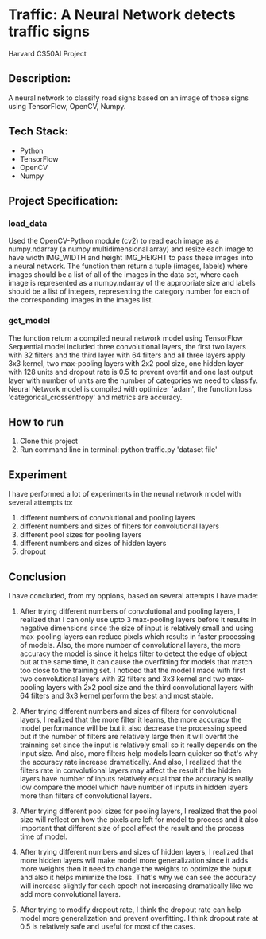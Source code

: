 # Traffic: A Neural Network detects traffic signs

Harvard CS50AI Project

## Description:

A neural network to classify road signs based on an image of those signs using TensorFlow, OpenCV, Numpy.

## Tech Stack:

* Python
* TensorFlow
* OpenCV
* Numpy

## Project Specification:

### load_data
Used the OpenCV-Python module (cv2) to read each image as a numpy.ndarray (a numpy multidimensional array) and resize each image to have width IMG_WIDTH and height IMG_HEIGHT to pass these images into a neural network. The function then return a tuple (images, labels) where images should be a list of all of the images in the data set, where each image is represented as a numpy.ndarray of the appropriate size and labels should be a list of integers, representing the category number for each of the corresponding images in the images list.

### get_model
The function return a compiled neural network model using TensorFlow Sequential model included three convolutional layers, the first two layers with 32 filters and the third layer with 64 filters and all three layers apply 3x3 kernel, two max-pooling layers with 2x2 pool size, one hidden layer with 128 units and dropout rate is 0.5 to prevent overfit and one last output layer with number of units are the number of categories we need to classify. Neural Network model is compiled with optimizer 'adam', the function loss 'categorical_crossentropy' and metrics are accuracy.

## How to run

1. Clone this project
2. Run command line in terminal: python traffic.py 'dataset file'

## Experiment
I have performed a lot of experiments in the neural network model with several attempts to:

1. different numbers of convolutional and pooling layers
2. different numbers and sizes of filters for convolutional layers
3. different pool sizes for pooling layers
4. different numbers and sizes of hidden layers
5. dropout

## Conclusion
I have concluded, from my oppions, based on several attempts I have made:

1. After trying different numbers of convolutional and pooling layers, I realized that I can only use upto 3 max-pooling layers before it results in negative dimensions since the size of input is relatively small and using max-pooling layers can reduce pixels which results in faster processing of models. Also, the more number of convolutional layers, the more accuracy the model is since it helps filter to detect the edge of object but at the same time, it can cause the overfitting for models that match too close to the training set. I noticed that the model I made with first two convolutional layers with 32 filters and 3x3 kernel and two max-pooling layers with 2x2 pool size and the third convolutional layers with 64 filters and 3x3 kernel perform the best and most stable.

2. After trying different numbers and sizes of filters for convolutional layers, I realized that the more filter it learns, the more accuracy the model performance will be but it also decrease the processing speed but if the number of filters are relatively large then it will overfit the trainning set since the input is relatively small so it really depends on the input size. And also, more filters help models learn quicker so that's why the accuracy rate increase dramatically. And also, I realized that the filters rate in convolutional layers may affect the result if the hidden layers have number of inputs relatively equal that the accuracy is really low compare the model which have number of inputs in hidden layers more than filters of convolutional layers.

3. After trying different pool sizes for pooling layers, I realized that the pool size will reflect on how the pixels are left for model to process and it also important that different size of pool affect the result and the process time of model.

4. After trying different numbers and sizes of hidden layers, I realized that more hidden layers will make model more generalization since it adds more weights then it need to change the weights to optimize the ouput and also it helps minimize the loss. That's why we can see the accuracy will increase slightly for each epoch not increasing dramatically like we add more convolutional layers.

5. After trying to modify dropout rate, I think the dropout rate can help model more generalization and prevent overfitting. I think dropout rate at 0.5 is relatively safe and useful for most of the cases.

